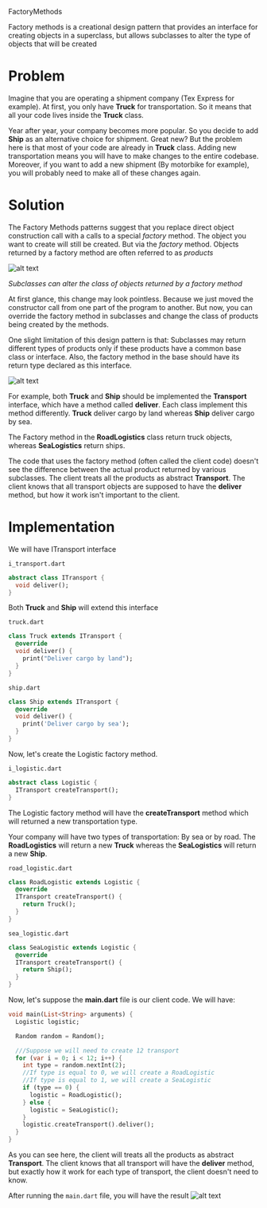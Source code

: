 FactoryMethods

Factory methods is a creational design pattern that provides an interface for creating objects in a superclass, but allows subclasses to alter the type of objects that will be created

# Problem

Imagine that you are operating a shipment company (Tex Express for example). At first, you only have **Truck** for transportation. So it means that all your code lives inside the **Truck** class.

Year after year, your company becomes more popular. So you decide to add **Ship** as an alternative choice for shipment. Great new? But the problem here is that most of your code are already in **Truck** class. Adding new transportation means you will have to make changes to the entire codebase. Moreover, if you want to add a new shipment (By motorbike for example), you will probably need to make all of these changes again.

# Solution

The Factory Methods patterns suggest that you replace direct object construction call with a calls to a special _factory_ method. The object you want to create will still be created. But via the _factory_ method. Objects returned by a factory method are often referred to as _products_

![alt text](https://refactoring.guru/images/patterns/diagrams/factory-method/solution1.png)

_Subclasses can alter the class of objects returned by a factory method_

At first glance, this change may look pointless. Because we just moved the constructor call from one part of the program to another. But now, you can override the factory method in subclasses and change the class of products being created by the methods.

One slight limitation of this design pattern is that: Subclasses may return different types of products only if these products have a common base class or interface. Also, the factory method in the base should have its return type declared as this interface.

![alt text](https://refactoring.guru/images/patterns/diagrams/factory-method/solution2-en.png)

For example, both **Truck** and **Ship** should be implemented the **Transport** interface, which have a method called **deliver**. Each class implement this method differently. **Truck** deliver cargo by land whereas **Ship** deliver cargo by sea.

The Factory method in the **RoadLogistics** class return truck objects, whereas **SeaLogistics** return ships.

The code that uses the factory method (often called the client code) doesn't see the difference between the actual product returned by various subclasses. The client treats all the products as abstract **Transport**. The client knows that all transport objects are supposed to have the **deliver** method, but how it work isn't important to the client.

# Implementation

We will have ITransport interface

`i_transport.dart`

```dart
abstract class ITransport {
  void deliver();
}
```

Both **Truck** and **Ship** will extend this interface

`truck.dart`

```dart
class Truck extends ITransport {
  @override
  void deliver() {
    print("Deliver cargo by land");
  }
}
```

`ship.dart`

```dart
class Ship extends ITransport {
  @override
  void deliver() {
    print('Deliver cargo by sea');
  }
}
```

Now, let's create the Logistic factory method.

`i_logistic.dart`

```dart
abstract class Logistic {
  ITransport createTransport();
}
```

The Logistic factory method will have the **createTransport** method which will returned a new transportation type.

Your company will have two types of transportation: By sea or by road. The **RoadLogistics** will return a new **Truck** whereas the **SeaLogistics** will return a new **Ship**.

`road_logistic.dart`

```dart
class RoadLogistic extends Logistic {
  @override
  ITransport createTransport() {
    return Truck();
  }
}
```

`sea_logistic.dart`

```dart
class SeaLogistic extends Logistic {
  @override
  ITransport createTransport() {
    return Ship();
  }
}
```

Now, let's suppose the **main.dart** file is our client code. We will have:

```dart
void main(List<String> arguments) {
  Logistic logistic;

  Random random = Random();

  ///Suppose we will need to create 12 transport
  for (var i = 0; i < 12; i++) {
    int type = random.nextInt(2);
    //If type is equal to 0, we will create a RoadLogistic
    //If type is equal to 1, we will create a SeaLogistic
    if (type == 0) {
      logistic = RoadLogistic();
    } else {
      logistic = SeaLogistic();
    }
    logistic.createTransport().deliver();
  }
}
```
As you can see here, the client will treats all the products as abstract __Transport__. The client knows that all transport will have the __deliver__ method, but exactly how it work for each type of transport, the client doesn't need to know.

After running the `main.dart` file, you will have the result
![alt text](https://i.ibb.co/PM6JdDs/image.png)
